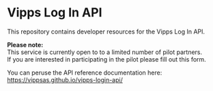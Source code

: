 # Vipps Log In API
This repository contains developer resources for the Vipps Log In API.

**Please note:**  
This service is currently open to to a limited number of pilot partners.   
If you are interested in participating in the pilot please fill out this form. 

You can peruse the API reference documentation here: https://vippsas.github.io/vipps-login-api/
